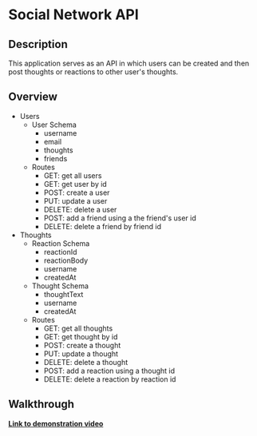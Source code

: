 # Social Network API

## Description

This application serves as an API in which users can be created and then post thoughts or reactions to other user's thoughts. 

## Overview

* Users
  * User Schema
    * username
    * email
    * thoughts
    * friends
  * Routes
    * GET: get all users
    * GET: get user by id
    * POST: create a user
    * PUT: update a user
    * DELETE: delete a user
    * POST: add a friend using a the friend's user id
    * DELETE: delete a friend by friend id
* Thoughts
  * Reaction Schema
    * reactionId
    * reactionBody
    * username
    * createdAt
  * Thought Schema
    * thoughtText
    * username
    * createdAt
  * Routes
    * GET: get all thoughts
    * GET: get thought by id
    * POST: create a thought
    * PUT: update a thought
    * DELETE: delete a thought
    * POST: add a reaction using a thought id
    * DELETE: delete a reaction by reaction id

## Walkthrough

[**Link to demonstration video**](https://github.com/KatyKedi/social-network-API/blob/main/assets/social-network-API.webm "Walkthrough video")